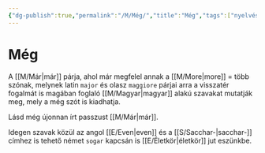 ```yaml
---
{"dg-publish":true,"permalink":"/M/Még/","title":"Még","tags":["nyelvészet"],"created":"2024-02-02T01:03","updated":"2024-12-20T10:17"}
---
```



# Még

A [[M/Már\|már]] párja, ahol már megfelel annak a [[M/More\|more]] = több szónak, melynek latin `major` és olasz `maggiore` párjai arra a visszatér fogalmát is magában foglaló [[M/Magyar\|magyar]] alakú szavakat mutatják meg, mely a még szót is kiadhatja.  

Lásd még újonnan írt passzust [[M/Már\|már]].  

Idegen szavak közül az angol [[E/Even\|even]] és a [[S/Sacchar-\|sacchar-]] címhez is tehető német `sogar` kapcsán is [[E/Életkör\|életkör]] jut eszünkbe.  
